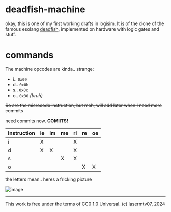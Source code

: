 # deadfish-machine
okay, this is one of my first working drafts in logisim.
It is of the clone of the famous esolang [deadfish](https://esolangs.org/wiki/Deadfish), implemented on hardware with logic gates and stuff.
# commands

The machine opcodes are kinda.. strange:
- i.. `0x09` 
- d.. `0x0b`
- s.. `0x0c`
- o.. `0x30` *(bruh)*

~~So are the microcode instruction, but meh, will add later when I need more commits~~ 

need commits now. **COMIITS!**

|Instruction|ie|im|me|rl|re|oe|
|-----------|--|--|--|--|--|--|
i           |X |  |  |X |  |  |
d           |X |X |  |X |  |  |
s           |  |  |X |X |  |  |
o           |  |  |  |  |X |X |

the letters mean.. heres a fricking picture

![image](https://github.com/lasermtv07/deadfish-machine/assets/118477750/0c8cbed5-988d-4a37-8b2b-274522e4cfce)

---
This work is free under the terms of CC0 1.0 Universal. (c) lasermtv07, 2024
